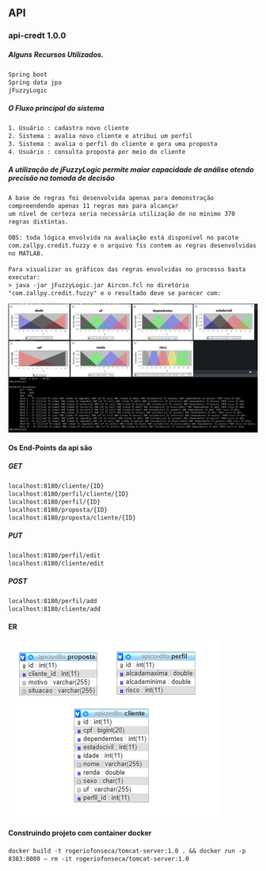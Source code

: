## API

### api-credt 1.0.0

##### Alguns Recursos Utilizados.
```
Spring boot
Spring data jpa
jFuzzyLogic
```
##### O Fluxo principal do sistema
```
1. Usuário : cadastra novo cliente
2. Sistema : avalia novo cliente e atribui um perfil
3. Sistema : avalia o perfil do cliente e gera uma proposta
4. Usuário : consulta proposta por meio do cliente
```
##### A utilização de jFuzzyLogic permite maior capacidade de análise otendo precisão na tomada de decisão
```
A base de regras foi desenvolvida apenas para demonstração compreendendo apenas 11 regras mas para alcançar 
um nível de certeza seria necessária utilização de no minimo 370 regras distintas.

OBS: toda lógica envolvida na avaliação está disponível no pacote com.zallpy.credit.fuzzy e o arquivo fis contem as regras desenvolvidas no MATLAB.

Para visualizar os gráficos das regras envolvidas no processo basta executar:
> java -jar jFuzzyLogic.jar Aircon.fcl no diretório "com.zallpy.credit.fuzzy" e o resultado deve se parecer com:
```
![FuzzyCredit](FuzzyCredit.PNG)

#### Os End-Points da api são 

##### GET
```
localhost:8180/cliente/{ID}
localhost:8180/perfil/cliente/{ID}
localhost:8180/perfil/{ID}
localhost:8180/proposta/{ID}
localhost:8180/proposta/cliente/{ID}
```
##### PUT
```
localhost:8180/perfil/edit
localhost:8180/cliente/edit
```
##### POST
```
localhost:8180/perfil/add
localhost:8180/cliente/add
```

#### ER

![ER-API-CREDIT](ER-API-CREDIT.PNG)

#### Construindo projeto com container docker

```
docker build -t rogeriofonseca/tomcat-server:1.0 . && docker run -p 8383:8080 — rm -it rogeriofonseca/tomcat-server:1.0
```